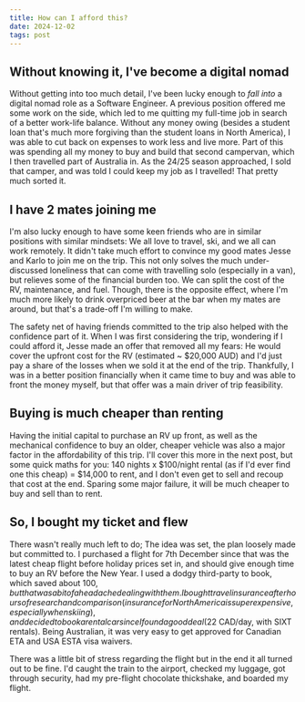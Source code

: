 ```yaml
---
title: How can I afford this?
date: 2024-12-02
tags: post
---
```


## Without knowing it, I've become a digital nomad
Without getting into too much detail, I've been lucky enough to *fall into* a digital nomad role as a Software Engineer. A previous position offered me some work on the side, which led to me quitting my full-time job in search of a better work-life balance. Without any money owing (besides a student loan that's much more forgiving than the student loans in North America), I was able to cut back on expenses to work less and live more. Part of this was spending all my money to buy and build that second campervan, which I then travelled part of Australia in. As the 24/25 season approached, I sold that camper, and was told I could keep my job as I travelled! That pretty much sorted it.

## I have 2 mates joining me
I'm also lucky enough to have some keen friends who are in similar positions with similar mindsets: We all love to travel, ski, and we all can work remotely. It didn't take much effort to convince my good mates Jesse and Karlo to join me on the trip. This not only solves the much under-discussed loneliness that can come with travelling solo (especially in a van), but relieves some of the financial burden too. We can split the cost of the RV, maintenance, and fuel. Though, there is the opposite effect, where I'm much more likely to drink overpriced beer at the bar when my mates are around, but that's a trade-off I'm willing to make.

The safety net of having friends committed to the trip also helped with the confidence part of it. When I was first considering the trip, wondering if I could afford it, Jesse made an offer that removed all my fears: He would cover the upfront cost for the RV (estimated ~ $20,000 AUD) and I'd just pay a share of the losses when we sold it at the end of the trip. Thankfully, I was in a better position financially when it came time to buy and was able to front the money myself, but that offer was a main driver of trip feasibility.

## Buying is much cheaper than renting
Having the initial capital to purchase an RV up front, as well as the mechanical confidence to buy an older, cheaper vehicle was also a major factor in the affordability of this trip. I'll cover this more in the next post, but some quick maths for you: 140 nights x $100/night rental (as if I'd ever find one this cheap) = $14,000 to rent, and I don't even get to sell and recoup that cost at the end. Sparing some major failure, it will be much cheaper to buy and sell than to rent.

## So, I bought my ticket and flew
There wasn't really much left to do; The idea was set, the plan loosely made but committed to. I purchased a flight for 7th December since that was the latest cheap flight before holiday prices set in, and should give enough time to buy an RV before the New Year. I used a dodgy third-party to book, which saved about $100, but that was a bit of a headache dealing with them. I bought travel insurance after hours of research and comparison (insurance for North America is super expensive, especially when skiing), and decided to book a rental car since I found a good deal ($22 CAD/day, with SIXT rentals). Being Australian, it was very easy to get approved for Canadian ETA and USA ESTA visa waivers.

There was a little bit of stress regarding the flight but in the end it all turned out to be fine. I'd caught the train to the airport, checked my luggage, got through security, had my pre-flight chocolate thickshake, and boarded my flight.
